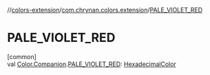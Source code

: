 //[colors-extension](../../index.md)/[com.chrynan.colors.extension](index.md)/[PALE_VIOLET_RED](-p-a-l-e_-v-i-o-l-e-t_-r-e-d.md)

# PALE_VIOLET_RED

[common]\
val [Color.Companion](../../../colors-core/colors-core/com.chrynan.colors/-color/-companion/index.md).[PALE_VIOLET_RED](-p-a-l-e_-v-i-o-l-e-t_-r-e-d.md): [HexadecimalColor](../../../colors-core/colors-core/com.chrynan.colors/-hexadecimal-color/index.md)
